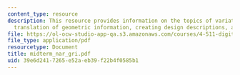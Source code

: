 ```yaml
---
content_type: resource
description: This resource provides information on the topics of variations and constrains,
  translation of geometric information, creating design descriptions, and future exploration.
file: https://ol-ocw-studio-app-qa.s3.amazonaws.com/courses/4-511-digital-mock-up-workshop-spring-2006/39e6d2417265e52aeb39f22b4f0585b1_midterm_nar_gri.pdf
file_type: application/pdf
resourcetype: Document
title: midterm_nar_gri.pdf
uid: 39e6d241-7265-e52a-eb39-f22b4f0585b1
---
```

